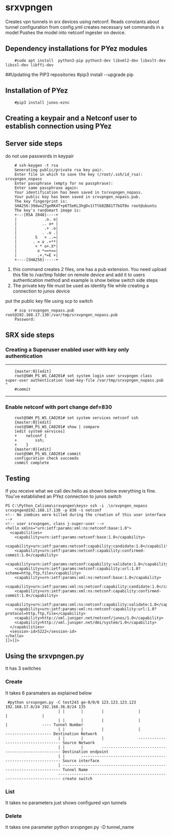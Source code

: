 # srxvpngen
Creates vpn tunnels in srx devices using netconf. Reads constants about tunnel configuration from config.yml
creates necessary set commands in a model 
Pushes the model into netconf ingester on device. 


## Dependency installations for PYez modules

		#sudo apt install  python3-pip python3-dev libxml2-dev libxslt-dev libssl-dev libffi-dev

##Updating the PIP3 repositories
		#pip3 install --upgrade pip

## Installation of PYez

		#pip3 install junos-eznc

## Creating a keypair and a Netconf user to establish connection using PYez 
## Server side steps 
do not use passwords in keypair

		# ssh-keygen -t rsa
		Generating public/private rsa key pair.
		Enter file in which to save the key (/root/.ssh/id_rsa): srxvpngen_nopass
		Enter passphrase (empty for no passphrase):
		Enter same passphrase again:
		Your identification has been saved in tsrxvpngen_nopass.
		Your public key has been saved in srxvpngen_nopass.pub.
		The key fingerprint is:
		SHA256:39dwxZTgeRK4T+p6T5eKL3hgDv1tTtb8ZB81T7bGT8o root@ubuntu
		The key's randomart image is:
		+---[RSA 2048]----+
		|            .o. o|
		|           .. o+ |
		|            .+ .o|
		|           . .o .|
		|        S   + ..=|
		|       . = o .+**|
		|        + * o+.X*|
		|         o *==+==|
		|         .+.*=E +|
		+----[SHA256]-----+


1. this command creates 2 files, one has a pub extension. You need upload this file to /var/tmp folder on remote device 
and add it to users authentication method and example is show below switch side steps
2. The private key file must be used as identity file while creating a connection to junos device 

put the public key file using scp to switch


		# scp srxvpngen_nopass.pub root@192.168.17.130:/var/tmp/srxvpngen_nopass.pub
		Password:

## SRX side steps
### Creating a Superuser enabled user with key only authentication 

-----------
		{master:0}[edit]
		root@SWH_PS_WS_CA0201# set system login user srxvpngen class super-user authentication load-key-file /var/tmp/srxvpngen_nopass.pub                                                                                                               ^
		#commit
-----------

### Enable netconf with port change def=830

		root@SWH_PS_WS_CA0201# set system services netconf ssh
		{master:0}[edit]
		root@SWH_PS_WS_CA0201# show | compare
		[edit system services]
		+    netconf {
		+        ssh;
		+    }
		{master:0}[edit]
		root@SWH_PS_WS_CA0201# commit
		configuration check succeeds
		commit complete

## Testing

If you receive what we call dev.hello as shown below everything is fine. You've established an PYez connection to junos switch
	
	PS C:\Python_Calisma\srxvpngen\keys> ssh -i .\srxvpngen_nopass srxvpngen@192.168.17.130 -p 830 -s netconf
    <!-- No zombies were killed during the creation of this user interface -->
    <!-- user srxvpngen, class j-super-user -->
    <hello xmlns="urn:ietf:params:xml:ns:netconf:base:1.0">
      <capabilities>
        <capability>urn:ietf:params:netconf:base:1.0</capability>
        <capability>urn:ietf:params:netconf:capability:candidate:1.0</capability>
        <capability>urn:ietf:params:netconf:capability:confirmed-commit:1.0</capability>
        <capability>urn:ietf:params:netconf:capability:validate:1.0</capability>
        <capability>urn:ietf:params:netconf:capability:url:1.0?scheme=http,ftp,file</capability>
        <capability>urn:ietf:params:xml:ns:netconf:base:1.0</capability>
        <capability>urn:ietf:params:xml:ns:netconf:capability:candidate:1.0</capability>
        <capability>urn:ietf:params:xml:ns:netconf:capability:confirmed-commit:1.0</capability>
        <capability>urn:ietf:params:xml:ns:netconf:capability:validate:1.0</capability>
        <capability>urn:ietf:params:xml:ns:netconf:capability:url:1.0?protocol=http,ftp,file</capability>
        <capability>http://xml.juniper.net/netconf/junos/1.0</capability>
        <capability>http://xml.juniper.net/dmi/system/1.0</capability>
      </capabilities>
      <session-id>5222</session-id>
    </hello>
    ]]>]]>


## Using the srxvpngen.py
It has 3 switches
### Create
It takes 6 paramaters as explained below
                                                                                               
     #python srxvpngen.py -C test243 ge-0/0/0 123.123.123.123 192.168.17.0/24 192.168.36.0/24 135 
                           | |       |        |               |               |               |   
                           | |       |        |               |               |               ---- Tunnel Number
                           | |       |        |               |               -------------------- Destination Network
                           | |       |        |               ------------------------------------ Source Network
                           | |       |        ---------------------------------------------------- Destination endpoint
                           | |       ------------------------------------------------------------- Source interface
                           | --------------------------------------------------------------------- Tunnel Name
                           ----------------------------------------------------------------------- create switch
    
### List
It takes no parameters just shows configured vpn tunnels

### Delete
It takes one parameter 
    python srxvpngen.py -D tunnel_name
